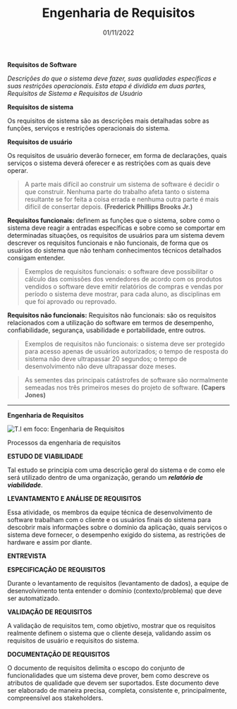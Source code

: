 ﻿---
title: "Engenharia de Requisitos"
date: "01/11/2022"
---

**Requisitos de Software**

_Descrições do que o sistema deve fazer, suas qualidades específicas e suas restrições operacionais. Esta etapa é dividida em duas partes, Requisitos de Sistema e Requisitos de Usuário_

**Requisitos de sistema**

Os requisitos de sistema são as descrições mais detalhadas sobre as funções, serviços e restrições operacionais do sistema.

**Requisitos de usuário**

Os requisitos de usuário deverão fornecer, em forma de declarações, quais serviços o sistema deverá oferecer e as restrições com as quais deve operar.

> A parte mais difícil ao construir um sistema de software é decidir o que construir. Nenhuma parte do trabalho afeta tanto o sistema resultante se for feita a coisa errada e nenhuma outra parte é mais difícil de consertar depois.
> **(Frederick Phillips Brooks Jr.)**

**Requisitos funcionais:** definem as funções que o sistema, sobre como o sistema deve reagir a entradas específicas e sobre como se comportar em determinadas situações, os requisitos de usuários para um sistema devem descrever os requisitos funcionais e não funcionais, de forma que os usuários do sistema que não tenham conhecimentos técnicos detalhados consigam entender.

> Exemplos de requisitos funcionais: o software deve possibilitar
> o cálculo das comissões dos vendedores de acordo com os
> produtos vendidos o software deve emitir relatórios de
> compras e vendas por período o sistema deve mostrar,
> para cada aluno, as disciplinas em que foi aprovado ou reprovado.

**Requisitos não funcionais:** Requisitos não funcionais: são os requisitos relacionados com a utilização do software em termos de desempenho, confiabilidade, segurança, usabilidade e portabilidade, entre outros.

> Exemplos de requisitos não funcionais: o sistema deve ser protegido
> para acesso apenas de usuários autorizados; o tempo de resposta do
> sistema não deve ultrapassar 20 segundos; o tempo de desenvolvimento
> não deve ultrapassar doze meses.

> As sementes das principais catástrofes de software são normalmente semeadas nos três primeiros meses do projeto de software.
> **(Capers Jones)**

---

**Engenharia de Requisitos**

![T.I em foco: Engenharia de Requisitos](https://blog-static.infra.grancursosonline.com.br/wp-content/uploads/2020/03/10121622/inni.png)

Processos da engenharia de requisitos

**ESTUDO DE VIABILIDADE**

Tal estudo se principia com uma descrição geral do sistema e de como ele será utilizado dentro de uma organização, gerando um **_relatório de viabilidade_**.

**LEVANTAMENTO E ANÁLISE DE REQUISITOS**

Essa atividade, os membros da equipe técnica de desenvolvimento de software trabalham com o cliente e os usuários finais do sistema para descobrir mais informações sobre o domínio da aplicação, quais serviços o sistema deve fornecer, o desempenho exigido do sistema, as restrições de hardware e assim por diante.

**ENTREVISTA**

**ESPECIFICAÇÃO DE REQUISITOS**

Durante o levantamento de requisitos (levantamento de dados), a equipe de desenvolvimento tenta entender o domínio (contexto/problema) que deve ser automatizado.

**VALIDAÇÃO DE REQUISITOS**

A validação de requisitos tem, como objetivo, mostrar que os requisitos realmente definem o sistema que o cliente deseja, validando assim os requisitos de usuário e requisitos do sistema.

**DOCUMENTAÇÃO DE REQUISITOS**

O documento de requisitos delimita o escopo do conjunto de funcionalidades que um sistema deve prover, bem como descreve os atributos de qualidade que devem ser suportados. Este documento deve ser elaborado de maneira precisa, completa, consistente e, principalmente, compreensível aos stakeholders.
